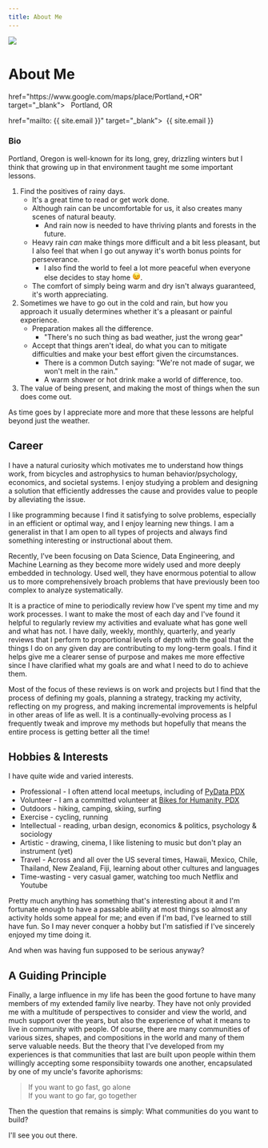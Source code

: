 ```yaml
---
title: About Me
---
```

<!-- <div class="container"> -->
<div class="container">
  <div class="row">
    <div class="user-card">
      <div class="row">
        <!-- <div class="card col-md-3"> -->
        <div class="card col-md-4">
          <img src="{{ site.baseurl }}/assets/images/profile_pic.JPG">
        </div>
        <!-- <div class="col-md-9"> -->
        <div class="col-md-8">
          <h1>About Me</h1>
          <p>
           <a style="color: inherit; border-bottom: none" 
           <!-- <a style="color: #999; border-bottom: none"  -->
             href="https://www.google.com/maps/place/Portland,+OR" 
             target="_blank">
             <!-- <i class="fa fa-map-marker"></i>&nbsp;&nbsp;{{ site.location }} -->
             <i class="fa fa-map-marker"></i>&nbsp;&nbsp;Portland, OR
           </a>
          </p>
          <p>
           <a style="color: inherit; border-bottom: none" 
           <!-- <a style="color: #999; border-bottom: none"  -->
             href="mailto: {{ site.email }}" 
             target="_blank">
             <i class="fa fa-envelope-o"></i>&nbsp;{{ site.email }}
           </a>
          </p>
        </div>
      </div>
    </div>
  </div>
</div>
<!-- </div> -->

### Bio
Portland, Oregon is well-known for its long, grey, drizzling winters but I think
that growing up in that environment taught me some important lessons.

<!--
  1. How to find the positives of rainy days
    - it's a great time to read or get work done
    - rain now means thriving plants and forests to come
    - the comfort of simply being warm and dry isn't always guaranteed, it's worth
      appreciating

  (In a form of climate-related Stockholm Syndrome, one can actually grow to
    *like* the rain ::mind-blown:: ::confused face::)
  2. Sometimes we have to go out in poor weather, when that happens you have a few
  options:
    - Be prepared, most hikers know: "There's no such thing as bad weather, just the wrong gear"
    - Accept that things aren't ideal, move on, and do what you can
     - the Dutch have articulated, "We're not made of sugar, we won't melt in the rain"
      - (a warm shower and a hot drink at the end of the day make a world of difference, too)
  3. The value of being present and making the most things when the sun does come out. 
-->

<ol>
  <li> <!--- ol 1 -->
    Find the positives of rainy days.
    <ul>
      <li>It's a great time to read or get work done.</li>
      <li>
        Although rain can be uncomfortable for us, it also creates many scenes of
        natural beauty.
        <ul>
          <li>And rain now is needed to have thriving plants and forests in the future.</li>
        </ul>
      </li>
      <li>
        Heavy rain <em>can</em> make things more difficult and a bit less pleasant, 
        but I also feel that when I go out anyway it's worth bonus points for perseverance.
        <ul>
          <li>
            I also find the world to feel a lot more peaceful when everyone else decides to stay home
            <img class="image" src="/assets/images/winking.png" width="16" height="16">.
          </li>
        </ul>
      </li>
      <li>The comfort of simply being warm and dry isn't always guaranteed, it's worth appreciating.</li>
    </ul>
<!--
    (In a form of climate-related Stockholm Syndrome, one can actually grow to
    <em>like</em> the rain 🤯 )   
--><!-- &#129327; -->
  </li> <!--- ol 1 -->
  <li> <!--- ol 2 -->
    Sometimes we have to go out in the cold and rain, but how you approach it
    usually determines whether it's a pleasant or painful experience.
    <ul>
      <li>Preparation makes all the difference. 
        <ul>
          <li>"There's no such thing as bad weather, just the wrong gear"</li>
        </ul>
      </li>
      <li>Accept that things aren't ideal, do what you can to mitigate difficulties and make your best effort given the circumstances.
        <ul>
          <li>There is a common Dutch saying: "We're not made of sugar, we won't melt in the rain."</li>
          <li>A warm shower or hot drink make a world of difference, too.</li>
        </ul>
      </li>
    </ul>
  </li> <!--- ol 2 -->
  <li> <!--- ol 3 -->
    The value of being present, and making the most of things when the sun does come out. 
  </li> <!--- ol 3 -->
</ol>

As time goes by I appreciate more and more that these lessons are helpful beyond
just the weather.

## Career
I have a natural curiosity which motivates me to understand how things work,
from bicycles and astrophysics to human behavior/psychology, economics, and
societal systems. I enjoy studying a problem and designing a solution that
efficiently addresses the cause and provides value to people by alleviating the
issue.

I like programming because I find it satisfying to solve problems, especially in
an efficient or optimal way, and I enjoy learning new things. I am a generalist
in that I am open to all types of projects and always find something interesting
or instructional about them.

Recently, I've been focusing on Data Science, Data Engineering, and Machine Learning
as they become more widely used and more deeply embedded in technology. Used well,
they have enormous potential to 
allow us to more comprehensively broach problems that have previously been too complex to
analyze systematically.

It is a practice of mine to periodically review how I've spent my time and my work processes.
I want to make the most of each day and I've found it helpful to regularly
review my activities and evaluate what has gone well and what has not. I have
daily, weekly, monthly, quarterly, and yearly reviews that I perform to
proportional levels of depth with the goal that the things I do on any given day
are contributing to my long-term goals. I find it helps give me a clearer sense
of purpose and makes me more effective since I have clarified what my goals are
and what I need to do to achieve them.

Most of the focus of these reviews is on work and projects
but I find that the process of defining my goals, planning a strategy, tracking my activity,
reflecting on my progress, and making incremental improvements is helpful in other
areas of life as well. It is a continually-evolving process as I frequently
tweak and improve my methods but hopefully that means the entire process is
getting better all the time!

## Hobbies & Interests
I have quite wide and varied interests.
- Professional - I often attend local meetups, including of <a href="https://pdx.pydata.org">PyData PDX</a>
- Volunteer - I am a committed volunteer at <a href="https://b4hpdx.org">Bikes for Humanity, PDX</a>
- Outdoors - hiking, camping, skiing, surfing
- Exercise - cycling, running
- Intellectual - reading, urban design, economics & politics, psychology &
  sociology
- Artistic - drawing, cinema, I like listening to music but don't play an
instrument (yet)
- Travel - Across and all over the US several times, Hawaii, Mexico, Chile, Thailand, New
Zealand, Fiji, learning about other cultures and languages
- Time-wasting - very casual gamer, watching too much Netflix and Youtube

Pretty much anything has something that's interesting about it and I'm fortunate
enough to have a passable ability at most things so almost any activity holds
some appeal for me; and even if I'm bad, I've learned to still have fun.
So I may never conquer a hobby but I'm satisfied if I've sincerely enjoyed my time doing it.

And when was having fun supposed to be serious anyway?

## A Guiding Principle
Finally, a large influence in my life has been the good fortune to have many
members of my extended family live nearby. They have not only provided me with a
multitude of perspectives to consider and view the world, and much support over
the years, but also the experience of what it means to live in community with
people. Of course, there are many communities of various sizes, shapes, and
compositions in the world and many of them serve valuable needs. But the theory
that I've developed from my experiences is that communities that last are built
upon people within them willingly accepting some responsibiity towards one
another, encapsulated by one of my uncle's favorite aphorisms:

> If you want to go fast, go alone<br>
> If you want to go far, go together

Then the question that remains is simply: What communities do you want to build?

I'll see you out there.

